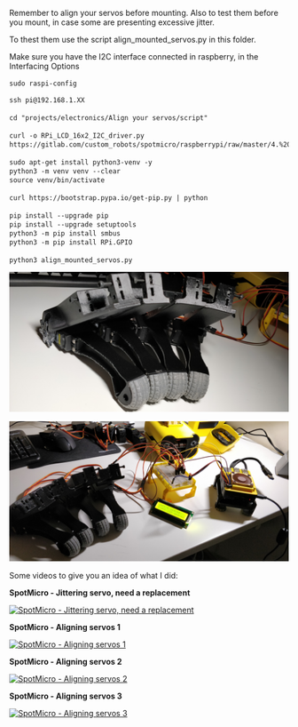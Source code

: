 Remember to align your servos before mounting.
Also to test them before you mount, in case some are presenting excessive jitter.

To thest them use the script align_mounted_servos.py in this folder.

Make sure you have the I2C interface connected in raspberry, in the Interfacing Options
```
sudo raspi-config
```

```
ssh pi@192.168.1.XX

cd "projects/electronics/Align your servos/script"

curl -o RPi_LCD_16x2_I2C_driver.py https://gitlab.com/custom_robots/spotmicro/raspberrypi/raw/master/4.%20Test%20your%20components%20individually/LCD_16x2_I2C_Screen/RPi_LCD_16x2_I2C_driver.py

sudo apt-get install python3-venv -y
python3 -m venv venv --clear
source venv/bin/activate

curl https://bootstrap.pypa.io/get-pip.py | python

pip install --upgrade pip
pip install --upgrade setuptools
python3 -m pip install smbus
python3 -m pip install RPi.GPIO

python3 align_mounted_servos.py
```

![aligned-legs.jpg](aligned-legs.jpg)

![aligned-legs-2.jpg](aligned-legs-2.jpg)

Some videos to give you an idea of what I did:

**SpotMicro - Jittering servo, need a replacement**

[![SpotMicro - Jittering servo, need a replacement](http://img.youtube.com/vi/7d3iO5jCroM/0.jpg)](http://www.youtube.com/watch?v=7d3iO5jCroM "")

**SpotMicro - Aligning servos 1**

[![SpotMicro - Aligning servos 1](http://img.youtube.com/vi/tBt8xCcZeH0/0.jpg)](http://www.youtube.com/watch?v=tBt8xCcZeH0 "")

**SpotMicro - Aligning servos 2**

[![SpotMicro - Aligning servos 2](http://img.youtube.com/vi/m_V5X4ZloSo/0.jpg)](http://www.youtube.com/watch?v=m_V5X4ZloSo "")

**SpotMicro - Aligning servos 3**

[![SpotMicro - Aligning servos 3](http://img.youtube.com/vi/I0enRPsiIeQ/0.jpg)](http://www.youtube.com/watch?v=I0enRPsiIeQ "")
